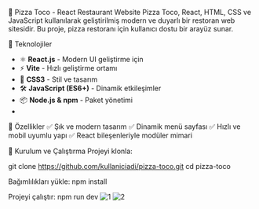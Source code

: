 🍕 Pizza Toco - React Restaurant Website
Pizza Toco, React, HTML, CSS ve JavaScript kullanılarak geliştirilmiş modern ve duyarlı bir restoran web sitesidir. Bu proje, pizza restoranı için kullanıcı dostu bir arayüz sunar.

🚀 Teknolojiler
- ⚛️ **React.js** - Modern UI geliştirme için
- ⚡ **Vite** - Hızlı geliştirme ortamı
- 🎨 **CSS3** - Stil ve tasarım
- 🛠 **JavaScript (ES6+)** - Dinamik etkileşimler
- 📦 **Node.js & npm** - Paket yönetimi
- 
📌 Özellikler
✅ Şık ve modern tasarım
✅ Dinamik menü sayfası
✅ Hızlı ve mobil uyumlu yapı
✅ React bileşenleriyle modüler mimari

📂 Kurulum ve Çalıştırma
Projeyi klonla:

git clone https://github.com/kullaniciadi/pizza-toco.git
cd pizza-toco

Bağımlılıkları yükle:
npm install

Projeyi çalıştır:
npm run dev
![1](https://github.com/user-attachments/assets/3882db55-457e-45f3-819e-bf471d6d508b)
![2](https://github.com/user-attachments/assets/c27a8965-51c2-4fc8-83e2-7c9b2dca46dd)


